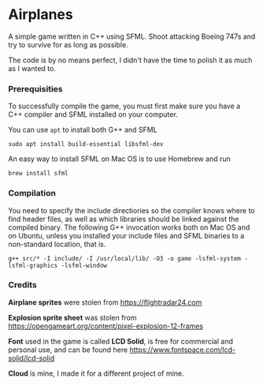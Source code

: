 # Airplanes

A simple game written in C++ using SFML. Shoot attacking Boeing 747s and try to survive for as long as possible.

The code is by no means perfect, I didn't have the time to polish it as much as I wanted to.

###  Prerequisities

To successfully compile the game, you must first make sure you have a C++ compiler and SFML installed on your computer.

You can use `apt` to install both G++ and SFML

`sudo apt install build-essential libsfml-dev`

An easy way to install SFML on Mac OS is to use Homebrew and run

`brew install sfml`

### Compilation

You need to specify the include directiories so the compiler knows where to find header files, as well as which libraries
should be linked against the compiled binary. The following G++ invocation works both on Mac OS and on Ubuntu, unless you 
installed your include files and SFML binaries to a non-standard location, that is.

`g++ src/* -I include/ -I /usr/local/lib/ -O3 -o game -lsfml-system -lsfml-graphics -lsfml-window`

### Credits

**Airplane sprites** were stolen from https://flightradar24.com

**Explosion sprite sheet** was stolen from https://opengameart.org/content/pixel-explosion-12-frames

**Font** used in the game is called **LCD Solid**, is free for commercial and personal use, and can be found here https://www.fontspace.com/lcd-solid/lcd-solid

**Cloud** is mine, I made it for a different project of mine.
